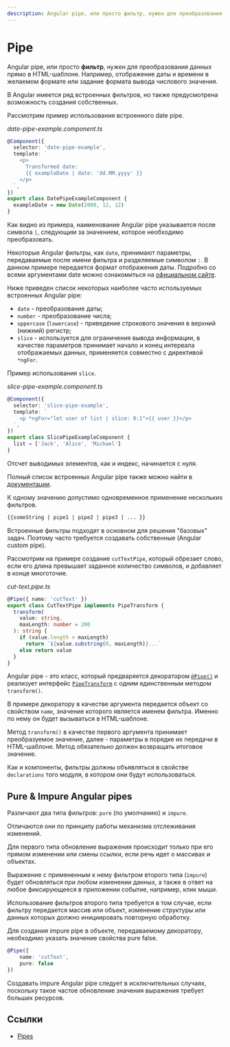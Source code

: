 ```yaml
---
description: Angular pipe, или просто фильтр, нужен для преобразования данных прямо в HTML-шаблоне. Например, отображение даты и времени в желаемом формате или задание формата вывода числового значения
---
```


# Pipe

Angular pipe, или просто **фильтр**, нужен для преобразования данных прямо в HTML-шаблоне. Например, отображение даты и времени в желаемом формате или задание формата вывода числового значения.

В Angular имеется ряд встроенных фильтров, но также предусмотрена возможность создания собственных.

Рассмотрим пример использования встроенного date pipe.

_date-pipe-example.component.ts_

```ts
@Component({
  selector: 'date-pipe-example',
  template: `
    <p>
      Transformed date:
      {{ exampleDate | date: 'dd.MM.yyyy' }}
    </p>
  `,
})
export class DatePipeExampleComponent {
  exampleDate = new Date(2000, 12, 12)
}
```

Как видно из примера, наименование Angular pipe указывается после символа `|`, следующим за значением, которое необходимо преобразовать.

Некоторые Angular фильтры, как `date`, принимают параметры, передаваемые после имени фильтра и разделяемые символом `:`. В данном примере передается формат отображения даты. Подробно со всеми аргументами date можно ознакомиться на [официальном сайте](https://angular.io/api/common/DatePipe).

Ниже приведен список некоторых наиболее часто используемых встроенных Angular pipe:

- `date` - преобразование даты;
- `number` - преобразование числа;
- `uppercase` (`lowercase`) - приведение строкового значения в верхний (нижний) регистр;
- `slice` - используется для ограничения вывода информации, в качестве параметров принимает начало и конец интервала отображаемых данных, применяется совместно с директивой `*ngFor`.

Пример использования `slice`.

_slice-pipe-example.component.ts_

```ts
@Component({
  selector: 'slice-pipe-example',
  template: `
    <p *ngFor="let user of list | slice: 0:1">{{ user }}</p>
  `,
})
export class SlicePipeExampleComponent {
  list = ['Jack', 'Alice', 'Michael']
}
```

Отсчет выводимых элементов, как и индекс, начинается с нуля.

Полный список встроенных Angular pipe также можно найти в [документации](https://angular.io/api/common#pipes).

К одному значению допустимо одновременное применение нескольких фильтров.

```html
{{someString | pipe1 | pipe2 | pipe3 | ... }}
```

Встроенные фильтры подходят в основном для решения "базовых" задач. Поэтому часто требуется создавать собственные (Angular custom pipe).

Рассмотрим на примере создание `cutTextPipe`, который обрезает слово, если его длина превышает заданное количество символов, и добавляет в конце многоточие.

_cut-text.pipe.ts_

```ts
@Pipe({ name: 'cutText' })
export class CutTextPipe implements PipeTransform {
  transform(
    value: string,
    maxLength: number = 200
  ): string {
    if (value.length > maxLength)
      return `${value.substring(0, maxLength)}...`
    else return value
  }
}
```

Angular pipe - это класс, который предваряется декоратором [`@Pipe()`](https://angular.io/api/core/Pipe) и реализует интерфейс [`PipeTransform`](https://angular.io/api/core/PipeTransform) с одним единственным методом `transform()`.

В примере декоратору в качестве аргумента передается объект со свойством `name`, значение которого является именем фильтра. Именно по нему он будет вызываться в HTML-шаблоне.

Метод `transform()` в качестве первого аргумента принимает преобразуемое значение, далее - параметры в порядке их передачи в HTML-шаблоне. Метод обязательно должен возвращать итоговое значение.

Как и компоненты, фильтры должны объявляться в свойстве `declarations` того модуля, в котором они будут использоваться.

## Pure & Impure Angular pipes

Различают два типа фильтров: `pure` (по умолчанию) и `impure`.

Отличаются они по принципу работы механизма отслеживания изменений.

Для первого типа обновление выражения происходит только при его прямом изменении или смены ссылки, если речь идет о массивах и объектах.

Выражение с примененным к нему фильтром второго типа (`impure`) будет обновляться при любом изменении данных, а также в ответ на любое фиксирующееся в приложении событие, например, клик мыши.

Использование фильтров второго типа требуется в том случае, если фильтру передается массив или объект, изменение структуры или данных которых должно инициировать повторную обработку.

Для создания impure pipe в объекте, передаваемому декоратору, необходимо указать значение свойства pure false.

```ts
@Pipe({
	name: 'cutText',
	pure: false
})
```

Создавать impure Angular pipe следует в исключительных случаях, поскольку такое частое обновление значения выражения требует больших ресурсов.

## Ссылки

- [Pipes](https://angular.io/guide/pipes)
